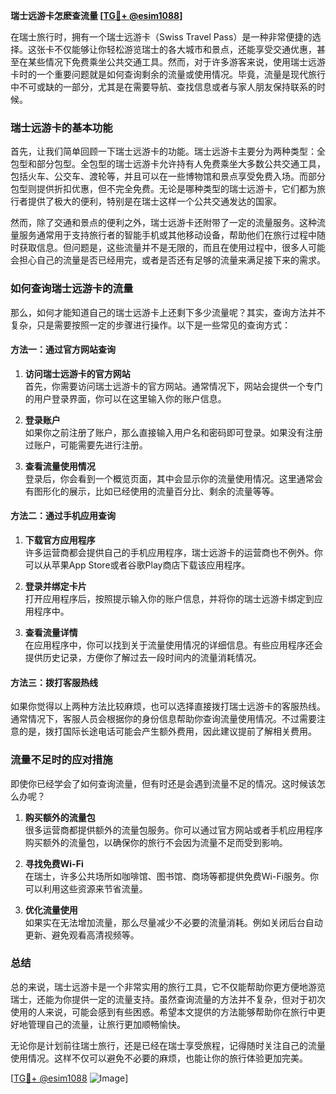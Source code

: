 **瑞士远游卡怎麽查流量 [[TG💪+ @esim1088](https://t.me/s/esim1088)]**

在瑞士旅行时，拥有一个瑞士远游卡（Swiss Travel Pass）是一种非常便捷的选择。这张卡不仅能够让你轻松游览瑞士的各大城市和景点，还能享受交通优惠，甚至在某些情况下免费乘坐公共交通工具。然而，对于许多游客来说，使用瑞士远游卡时的一个重要问题就是如何查询剩余的流量或使用情况。毕竟，流量是现代旅行中不可或缺的一部分，尤其是在需要导航、查找信息或者与家人朋友保持联系的时候。

### 瑞士远游卡的基本功能

首先，让我们简单回顾一下瑞士远游卡的功能。瑞士远游卡主要分为两种类型：全包型和部分包型。全包型的瑞士远游卡允许持有人免费乘坐大多数公共交通工具，包括火车、公交车、渡轮等，并且可以在一些博物馆和景点享受免费入场。而部分包型则提供折扣优惠，但不完全免费。无论是哪种类型的瑞士远游卡，它们都为旅行者提供了极大的便利，特别是在瑞士这样一个公共交通发达的国家。

然而，除了交通和景点的便利之外，瑞士远游卡还附带了一定的流量服务。这种流量服务通常用于支持旅行者的智能手机或其他移动设备，帮助他们在旅行过程中随时获取信息。但问题是，这些流量并不是无限的，而且在使用过程中，很多人可能会担心自己的流量是否已经用完，或者是否还有足够的流量来满足接下来的需求。

### 如何查询瑞士远游卡的流量

那么，如何才能知道自己的瑞士远游卡上还剩下多少流量呢？其实，查询方法并不复杂，只是需要按照一定的步骤进行操作。以下是一些常见的查询方式：

#### 方法一：通过官方网站查询

1. **访问瑞士远游卡的官方网站**  
   首先，你需要访问瑞士远游卡的官方网站。通常情况下，网站会提供一个专门的用户登录界面，你可以在这里输入你的账户信息。

2. **登录账户**  
   如果你之前注册了账户，那么直接输入用户名和密码即可登录。如果没有注册过账户，可能需要先进行注册。

3. **查看流量使用情况**  
   登录后，你会看到一个概览页面，其中会显示你的流量使用情况。这里通常会有图形化的展示，比如已经使用的流量百分比、剩余的流量等等。

#### 方法二：通过手机应用查询

1. **下载官方应用程序**  
   许多运营商都会提供自己的手机应用程序，瑞士远游卡的运营商也不例外。你可以从苹果App Store或者谷歌Play商店下载该应用程序。

2. **登录并绑定卡片**  
   打开应用程序后，按照提示输入你的账户信息，并将你的瑞士远游卡绑定到应用程序中。

3. **查看流量详情**  
   在应用程序中，你可以找到关于流量使用情况的详细信息。有些应用程序还会提供历史记录，方便你了解过去一段时间内的流量消耗情况。

#### 方法三：拨打客服热线

如果你觉得以上两种方法比较麻烦，也可以选择直接拨打瑞士远游卡的客服热线。通常情况下，客服人员会根据你的身份信息帮助你查询流量使用情况。不过需要注意的是，拨打国际长途电话可能会产生额外费用，因此建议提前了解相关费用。

### 流量不足时的应对措施

即使你已经学会了如何查询流量，但有时还是会遇到流量不足的情况。这时候该怎么办呢？

1. **购买额外的流量包**  
   很多运营商都提供额外的流量包服务。你可以通过官方网站或者手机应用程序购买额外的流量包，以确保你的旅行不会因为流量不足而受到影响。

2. **寻找免费Wi-Fi**  
   在瑞士，许多公共场所如咖啡馆、图书馆、商场等都提供免费Wi-Fi服务。你可以利用这些资源来节省流量。

3. **优化流量使用**  
   如果实在无法增加流量，那么尽量减少不必要的流量消耗。例如关闭后台自动更新、避免观看高清视频等。

### 总结

总的来说，瑞士远游卡是一个非常实用的旅行工具，它不仅能帮助你更方便地游览瑞士，还能为你提供一定的流量支持。虽然查询流量的方法并不复杂，但对于初次使用的人来说，可能会感到有些困惑。希望本文提供的方法能够帮助你在旅行中更好地管理自己的流量，让旅行更加顺畅愉快。

无论你是计划前往瑞士旅行，还是已经在瑞士享受旅程，记得随时关注自己的流量使用情况。这样不仅可以避免不必要的麻烦，也能让你的旅行体验更加完美。

[[TG💪+ @esim1088](https://t.me/s/esim1088) ![Image](https://i.postimg.cc/4NQfJmqS/Snipaste-2025-05-13-00-14-12.png)]
